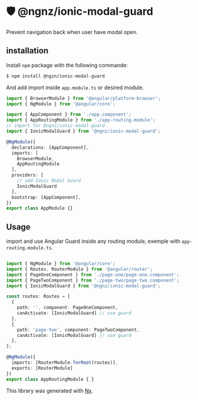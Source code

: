 # 🛡 @ngnz/ionic-modal-guard
Prevent navigation back when user have modal open.

## installation 

Install `npm` package with the following commande: 
```bash
$ npm install @ngzn/ionic-modal-guard
```

And add import inside `app.module.ts` or desired module.
```typescript
import { BrowserModule } from '@angular/platform-browser';
import { NgModule } from '@angular/core';

import { AppComponent } from './app.component';
import { AppRoutingModule } from './app-routing.module';
// import for @ngnz/ionic-modal-guard
import { IonicModalGuard } from '@ngnz/ionic-modal-guard';

@NgModule({
  declarations: [AppComponent],
  imports: [
    BrowserModule,
    AppRoutingModule
  ],
  providers: [
    // add Ionic Modal Guard
    IonicModalGuard
  ],
  bootstrap: [AppComponent],
})
export class AppModule {}

```

## Usage
import and use Angular Guard inside any routing module, exemple with `app-routing.module.ts`.
```typescript

import { NgModule } from '@angular/core';
import { Routes, RouterModule } from '@angular/router';
import { PageOneComponent } from './page-one/page-one.component';
import { PageTwoComponent } from './page-two/page-two.component';
import { IonicModalGuard } from '@ngnz/ionic-modal-guard';

const routes: Routes = [
  {
    path: '', component: PageOneComponent,
    canActivate: [IonicModalGuard] // use guard
  },
  {
    path: 'page-two', component: PageTwoComponent, 
    canActivate: [IonicModalGuard] // use guard
  },
];

@NgModule({
  imports: [RouterModule.forRoot(routes)],
  exports: [RouterModule]
})
export class AppRoutingModule { }
```

This library was generated with [Nx](https://nx.dev).
